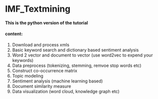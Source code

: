 # IMF_Textmining
#### This is the python version of the tutorial 
#### content:
1. Download and process xmls 
2. Basic keyword search and dictionary based sentiment analysis
3. Word 2 vector and document to vector (use word2vec to expend your keywords)
3. Data preprocess (tokenizing, stemming, remvoe stop words etc)
4. Construct co-occurrence matrix 
5. Topic modeling
6. Sentiment analysis (machine learning based)
7. Document similarity measure 
8. Data visualization (word cloud, knowledge graph etc)
